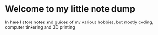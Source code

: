 # Welcome to my little note dump

In here I store notes and guides of my various hobbies, but mostly coding, computer tinkering and 3D printing 
 

 